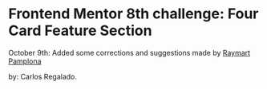# Frontend Mentor 8th challenge: Four Card Feature Section

October 9th: Added some corrections and suggestions made by [Raymart Pamplona](https://www.frontendmentor.io/profile/pikamart)

by: Carlos Regalado.